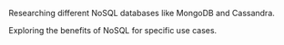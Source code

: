 Researching different NoSQL databases like MongoDB and Cassandra.

Exploring the benefits of NoSQL for specific use cases.